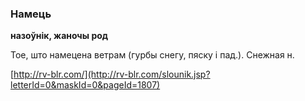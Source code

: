 ### Намець
**назоўнік, жаночы род**

Тое, што намецена ветрам (гурбы снегу, пяску і пад.). Снежная н.

<a rel="author">[http://rv-blr.com/](http://rv-blr.com/slounik.jsp?letterId=0&maskId=0&pageId=1807)</a>
